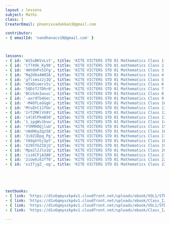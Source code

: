 ```yaml
--- 
layout : lessons 
subject: Maths
class: I
CreaterEmail: phoenixvadakkan3@gmail.com

contributor: 
- { emailId: 'nandhanacv10@gmail.com' }



lessons: 
- { id: 'W15sBKVvLsY', title: 'KITE VICTERS STD 01 Mathematics Class 1(First Bell-ഫസ്റ്റ് ബെല്‍)' }
- { id: 'Cf749k_Ky98', title: 'KITE VICTERS STD 01 mathematics Class 2 (First Bell-ഫസ്റ്റ് ബെല്‍)' }
- { id: '4Wt6HPx5IFg', title: 'KITE VICTERS STD 01 Mathematics Class 3 (First Bell-ഫസ്റ്റ് ബെല്‍)' }
- { id: 'Mq2U6a4W9ZA', title: 'KITE VICTERS STD 01 Mathematics Class 4 (First Bell-ഫസ്റ്റ് ബെല്‍)' }
- { id: 'gflsmsz2jIQ', title: 'KITE VICTERS STD 01 Mathematics Class 5 (First Bell-ഫസ്റ്റ് ബെല്‍)' }
- { id: 'mSXDiomrs5s', title: 'KITE VICTERS STD 01 Mathematics Class 6 (First Bell-ഫസ്റ്റ് ബെല്‍)' }
- { id: '5QOzTJ7Dhr0', title: 'KITE VICTERS STD 01 Mathematics Class 7 (First Bell-ഫസ്റ്റ് ബെല്‍)' }  
- { id: 'BCoSdxIwuuc', title: 'KITE VICTERS STD 01 Mathematics Class 8 (First Bell-ഫസ്റ്റ് ബെല്‍)' }
- { id: '-axr9Tb4Gec', title: 'KITE VICTERS STD 01 Mathematics Class 9 (First Bell-ഫസ്റ്റ് ബെല്‍)' }
- { id: '-M4OfLeGGgk', title: 'KITE VICTERS STD 01 Mathematics Class 10 (First Bell-ഫസ്റ്റ് ബെല്‍)' } 
- { id: 'MtsQtC11fUo', title: 'KITE VICTERS STD 01 Mathematics Class 11 (First Bell-ഫസ്റ്റ് ബെല്‍)' }
- { id: '2rTZMKlVV8Y', title: 'KITE VICTERS STD 01 Mathematics Class 12 (First Bell-ഫസ്റ്റ് ബെല്‍)' }
- { id: 's4l8lPkmBS0', title: 'KITE VICTERS STD 01 Mathematics Class 13 (First Bell-ഫസ്റ്റ് ബെല്‍)' }
- { id: '1_ipgWv1bvw', title: 'KITE VICTERS STD 01 Mathematics Class 14 (First Bell-ഫസ്റ്റ് ബെല്‍)' }
- { id: 'YtRMHOQjluU', title: 'KITE VICTERS STD 01 Mathematics Class 15 (First Bell-ഫസ്റ്റ് ബെല്‍)' }
- { id: 'nNdHbyZqz58', title: 'KITE VICTERS STD 01 Mathematics Class 16 (First Bell-ഫസ്റ്റ് ബെല്‍)' }
- { id: '3i9Z1Dpq_Pg', title: 'KITE VICTERS STD 01 Mathematics Class 17 (First Bell-ഫസ്റ്റ് ബെല്‍)' }
- { id: 'fA9gkYGjSpY', title: 'KITE VICTERS STD 01 Mathematics Class 18 (First Bell-ഫസ്റ്റ് ബെല്‍)' }
- { id: 'X295TGZ1DjU', title: 'KITE VICTERS STD 01 Mathematics Class 19 (First Bell-ഫസ്റ്റ് ബെല്‍)' }
- { id: 'Mpa2l2Jlo1Q', title: 'KITE VICTERS STD 01 Mathematics Class 20 (First Bell-ഫസ്റ്റ് ബെല്‍)' }
- { id: 'czi6CFjA388', title: 'KITE VICTERS STD 01 Mathematics Class 21 (First Bell-ഫസ്റ്റ് ബെല്‍)' }
- { id: '2iUw6i62fT0', title: 'KITE VICTERS STD 01 Mathematics Class 22 (First Bell-ഫസ്റ്റ് ബെല്‍)' }
- { id: 'vzITjgZ_-og', title: 'KITE VICTERS STD 01 Mathematics Class 23 (First Bell-ഫസ്റ്റ് ബെല്‍)' }





textbooks:
- { link: 'https://d1v6qmyxzkp4v1.cloudfront.net/uploads/ebook/VOL1/STD1/MathsEnglish/MathsEnglish.pdf', title: 'mathematics part -1' , medium: 'English' }
- { link: 'https://d1v6qmyxzkp4v1.cloudfront.net/uploads/ebook/Class_I/Maths_Eng_VolII/1-64.pdf', title: 'mathematics Part -2' , medium: 'English' }
- { link: 'https://d1v6qmyxzkp4v1.cloudfront.net/uploads/ebook/VOL1/STD1/MathsMalayalam/MathsMalayalam.pdf ', title: 'mathematics Part -1' , medium: 'Malayalam' }
- { link: 'https://d1v6qmyxzkp4v1.cloudfront.net/uploads/ebook/Class_I/Maths_Mal_VolII/73-136.pdf', title: 'mathematics Part -2' , medium: 'Malayalam' }

---
```

